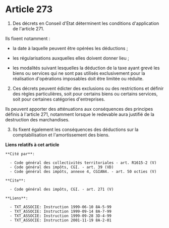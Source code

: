 # Article 273

1. Des décrets en Conseil d'Etat déterminent les conditions d'application de l'article 271.

Ils fixent notamment :

- la date à laquelle peuvent être opérées les déductions ;

- les régularisations auxquelles elles doivent donner lieu ;

- les modalités suivant lesquelles la déduction de la taxe ayant grevé les biens ou services qui ne sont pas utilisés
exclusivement pour la réalisation d'opérations imposables doit être limitée ou réduite. 

2. Ces décrets peuvent édicter des exclusions ou des restrictions et définir des règles particulières, soit pour certains
biens ou certains services, soit pour certaines catégories d'entreprises. 

Ils peuvent apporter des atténuations aux conséquences des principes définis à l'article 271, notamment lorsque le redevable
aura justifié de la destruction des marchandises. 

3. Ils fixent également les conséquences des déductions sur la comptabilisation et l'amortissement des biens.

**Liens relatifs à cet article**

	**Cité par**:

	  - Code général des collectivités territoriales - art. R1615-2 (V)
	  - Code général des impôts, CGI. - art. 39 (VD)
	  - Code général des impôts, annexe 4, CGIAN4. - art. 50 octies (V)

	**Cite**:

	  - Code général des impôts, CGI. - art. 271 (V)

	**Liens**:

	  - TXT_ASSOCIE: Instruction 1999-06-10 8A-5-99
	  - TXT_ASSOCIE: Instruction 1999-09-14 8A-7-99
	  - TXT_ASSOCIE: Instruction 1999-09-28 3D-4-99
	  - TXT_ASSOCIE: Instruction 2001-11-19 8A-2-01
